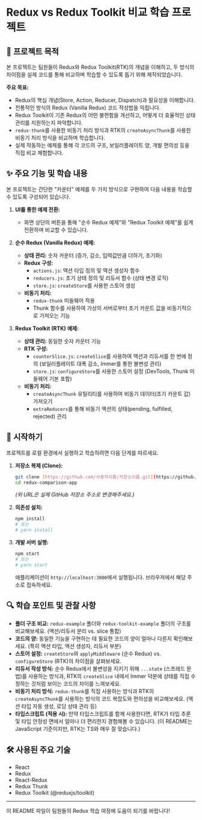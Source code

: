 # Redux vs Redux Toolkit 비교 학습 프로젝트

## 📖 프로젝트 목적

본 프로젝트는 팀원들이 Redux와 Redux Toolkit(RTK)의 개념을 이해하고, 두 방식의 차이점을 실제 코드를 통해 비교하며 학습할 수 있도록 돕기 위해 제작되었습니다.

**주요 목표:**

- Redux의 핵심 개념(Store, Action, Reducer, Dispatch)과 필요성을 이해합니다.
- 전통적인 방식의 Redux (Vanilla Redux) 코드 작성법을 익힙니다.
- Redux Toolkit이 기존 Redux의 어떤 불편함을 개선하고, 어떻게 더 효율적인 상태 관리를 지원하는지 파악합니다.
- `redux-thunk`를 사용한 비동기 처리 방식과 RTK의 `createAsyncThunk`를 사용한 비동기 처리 방식을 비교하며 학습합니다.
- 실제 작동하는 예제를 통해 각 코드의 구조, 보일러플레이트 양, 개발 편의성 등을 직접 비교 체험합니다.

## ✨ 주요 기능 및 학습 내용

본 프로젝트는 간단한 "카운터" 예제를 두 가지 방식으로 구현하여 다음 내용을 학습할 수 있도록 구성되어 있습니다.

1.  **UI를 통한 예제 전환:**

    - 화면 상단의 버튼을 통해 "순수 Redux 예제"와 "Redux Toolkit 예제"를 쉽게 전환하며 비교할 수 있습니다.

2.  **순수 Redux (Vanilla Redux) 예제:**

    - **상태 관리:** 숫자 카운터 (증가, 감소, 입력값만큼 더하기, 초기화)
    - **Redux 구성:**
      - `actions.js`: 액션 타입 정의 및 액션 생성자 함수
      - `reducers.js`: 초기 상태 정의 및 리듀서 함수 (상태 변경 로직)
      - `store.js`: `createStore`를 사용한 스토어 생성
    - **비동기 처리:**
      - `redux-thunk` 미들웨어 적용
      - Thunk 함수를 사용하여 가상의 서버로부터 초기 카운트 값을 비동기적으로 가져오는 기능

3.  **Redux Toolkit (RTK) 예제:**
    - **상태 관리:** 동일한 숫자 카운터 기능
    - **RTK 구성:**
      - `counterSlice.js`: `createSlice`를 사용하여 액션과 리듀서를 한 번에 정의 (보일러플레이트 대폭 감소, Immer를 통한 불변성 관리)
      - `store.js`: `configureStore`를 사용한 스토어 설정 (DevTools, Thunk 미들웨어 기본 포함)
    - **비동기 처리:**
      - `createAsyncThunk` 유틸리티를 사용하여 비동기 데이터(초기 카운트 값) 가져오기
      - `extraReducers`를 통해 비동기 액션의 상태(pending, fulfilled, rejected) 관리

## 🚀 시작하기

프로젝트를 로컬 환경에서 실행하고 학습하려면 다음 단계를 따르세요.

1.  **저장소 복제 (Clone):**

    ```bash
    git clone [https://github.com/사용자이름/저장소이름.git](https://github.com/사용자이름/저장소이름.git)
    cd redux-comparison-app
    ```

    _(위 URL은 실제 GitHub 저장소 주소로 변경해주세요.)_

2.  **의존성 설치:**

    ```bash
    npm install
    # 또는
    # yarn install
    ```

3.  **개발 서버 실행:**
    ```bash
    npm start
    # 또는
    # yarn start
    ```
    애플리케이션이 `http://localhost:3000`에서 실행됩니다. 브라우저에서 해당 주소로 접속하세요.

## 🔍 학습 포인트 및 관찰 사항

- **폴더 구조 비교:** `redux-example` 폴더와 `redux-toolkit-example` 폴더의 구조를 비교해보세요. (액션/리듀서 분리 vs. slice 통합)
- **코드의 양:** 동일한 기능을 구현하는 데 필요한 코드의 양이 얼마나 다른지 확인해보세요. (특히 액션 타입, 액션 생성자, 리듀서 부분)
- **스토어 설정:** `createStore`와 `applyMiddleware` (순수 Redux) vs. `configureStore` (RTK)의 차이점을 살펴보세요.
- **리듀서 작성 방식:** 순수 Redux에서 불변성을 지키기 위해 `...state` (스프레드 문법)를 사용하는 방식과, RTK의 `createSlice` 내에서 Immer 덕분에 상태를 직접 수정하는 것처럼 보이는 코드의 차이를 느껴보세요.
- **비동기 처리 방식:** `redux-thunk`를 직접 사용하는 방식과 RTK의 `createAsyncThunk`를 사용하는 방식의 코드 복잡도와 편의성을 비교해보세요. (액션 타입 자동 생성, 로딩 상태 관리 등)
- **타입스크립트 (적용 시):** 만약 타입스크립트를 함께 사용한다면, RTK가 타입 추론 및 타입 안정성 면에서 얼마나 더 편리한지 경험해볼 수 있습니다. (이 README는 JavaScript 기준이지만, RTK는 TS와 매우 잘 맞습니다.)

## 🛠️ 사용된 주요 기술

- React
- Redux
- React-Redux
- Redux Thunk
- Redux Toolkit (@reduxjs/toolkit)

---

이 README 파일이 팀원들의 Redux 학습 여정에 도움이 되기를 바랍니다!
